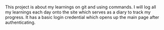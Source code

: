 This project is about my learnings on git and using commands. I will log all my learnings each day onto the site which serves as a diary to track my progress. It has a basic login credential which opens up the main page after authenticating.